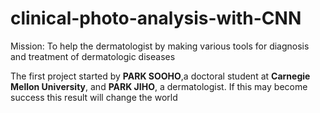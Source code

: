 # clinical-photo-analysis-with-CNN
Mission: To help the dermatologist by making various tools for diagnosis and treatment of dermatologic diseases

The first project started by **PARK SOOHO**,a doctoral student at **Carnegie Mellon University**, and **PARK JIHO**, a dermatologist. 
If this may become success this result will change the world

